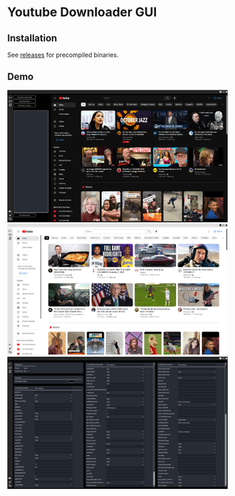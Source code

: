 Youtube Downloader GUI
======================

Installation
------------
See <a href="https://github.com/MihailCosmin/youtube_downloader/releases">releases</a> for precompiled binaries.

Demo
----

![Main Demo](demos/main.jpg?raw=true "Main Demo")
![Alternative Demo](demos/alternate_main.jpg?raw=true "Alternative Demo")
![Settings Demo](demos/settings.jpg?raw=true "Settings Demo")

